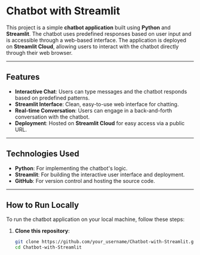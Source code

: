 
# Chatbot with Streamlit

This project is a simple **chatbot application** built using **Python** and **Streamlit**. The chatbot uses predefined responses based on user input and is accessible through a web-based interface. The application is deployed on **Streamlit Cloud**, allowing users to interact with the chatbot directly through their web browser.

---

## Features
- **Interactive Chat**: Users can type messages and the chatbot responds based on predefined patterns.
- **Streamlit Interface**: Clean, easy-to-use web interface for chatting.
- **Real-time Conversation**: Users can engage in a back-and-forth conversation with the chatbot.
- **Deployment**: Hosted on **Streamlit Cloud** for easy access via a public URL.

---

## Technologies Used
- **Python**: For implementing the chatbot's logic.
- **Streamlit**: For building the interactive user interface and deployment.
- **GitHub**: For version control and hosting the source code.

---

## How to Run Locally

To run the chatbot application on your local machine, follow these steps:

1. **Clone this repository**:
   ```bash
   git clone https://github.com/your_username/Chatbot-with-Streamlit.git
   cd Chatbot-with-Streamlit
